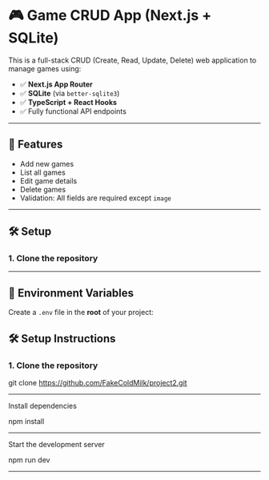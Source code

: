 # 🎮 Game CRUD App (Next.js + SQLite)

This is a full-stack CRUD (Create, Read, Update, Delete) web application to manage games using:

- ✅ **Next.js App Router**
- ✅ **SQLite** (via `better-sqlite3`)
- ✅ **TypeScript + React Hooks**
- ✅ Fully functional API endpoints

---

## 🚀 Features

- Add new games
- List all games
- Edit game details
- Delete games
- Validation: All fields are required except `image`

---

## 🛠️ Setup

### 1. Clone the repository

---


## 🔐 Environment Variables

Create a `.env` file in the **root** of your project:

## 🛠️ Setup Instructions

### 1. Clone the repository


git clone https://github.com/FakeColdMilk/project2.git

---

Install dependencies

npm install

---

Start the development server

npm run dev

---


